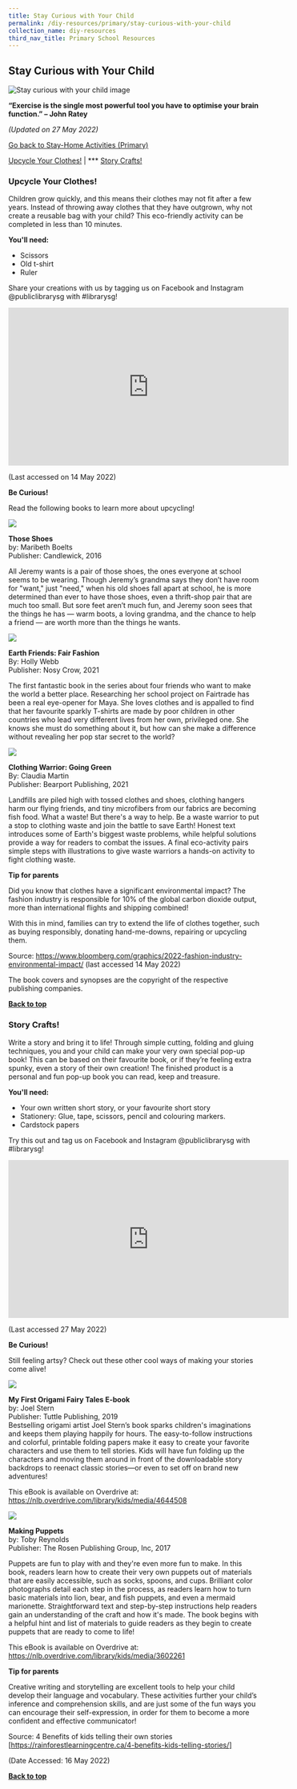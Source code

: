 ```yaml
---
title: Stay Curious with Your Child
permalink: /diy-resources/primary/stay-curious-with-your-child
collection_name: diy-resources
third_nav_title: Primary School Resources
---
```

## **Stay Curious with Your Child**

![Stay curious with your child image](/images/diyresources/primary/children-e1588580070378.jpg)

**“Exercise is the single most powerful tool you have to optimise your brain function.” – John Ratey**

_(Updated on 27 May 2022)_

[Go back to Stay-Home Activities (Primary)](/diy-resources/primary/primary-main)



 [Upcycle Your Clothes!](#upcycle-your-clothes) | ***  [Story Crafts!](#story-crafts) 

### **Upcycle Your Clothes!**

Children grow quickly, and this means their clothes may not fit after a few years. Instead of throwing away clothes that they have outgrown, why not create a reusable bag with your child? This eco-friendly activity can be completed in less than 10 minutes.

**You'll need:**

* Scissors<br>
* Old t-shirt<br>
* Ruler<br>

Share your creations with us by tagging us on Facebook and Instagram @publiclibrarysg with #librarysg!

<iframe width="560" height="315" src="https://www.youtube.com/embed/fp61jijGYbU" title="YouTube video player" frameborder="0" allow="accelerometer; autoplay; clipboard-write; encrypted-media; gyroscope; picture-in-picture" allowfullscreen></iframe>

(Last accessed on  14 May 2022)

**Be Curious!**

Read the following books to learn more about upcycling!

![](/images/those%20shoes.png)

**Those Shoes**<br>
by: Maribeth Boelts<br>
Publisher: Candlewick, 2016<br>

All Jeremy wants is a pair of those shoes, the ones everyone at school seems to be wearing. Though Jeremy’s grandma says they don’t have room for "want," just "need," when his old shoes fall apart at school, he is more determined than ever to have those shoes, even a thrift-shop pair that are much too small. But sore feet aren’t much fun, and Jeremy soon sees that the things he has — warm boots, a loving grandma, and the chance to help a friend — are worth more than the things he wants.

![](/images/earth%20friends.png)

**Earth Friends: Fair Fashion**<br>
By: Holly Webb <br>
Publisher: Nosy Crow, 2021<br>

The first fantastic book in the series about four friends who want to make the world a better place. Researching her school project on Fairtrade has been a real eye-opener for Maya. She loves clothes and is appalled to find that her favourite sparkly T-shirts are made by poor children in other countries who lead very different lives from her own, privileged one. She knows she must do something about it, but how can she make a difference without revealing her pop star secret to the world?

![](/images/clothing%20warrior.png)

**Clothing Warrior: Going Green**<br>
By: Claudia Martin <br>
Publisher: Bearport Publishing, 2021<br>

Landfills are piled high with tossed clothes and shoes, clothing hangers harm our flying friends, and tiny microfibers from our fabrics are becoming fish food. What a waste! But there's a way to help. Be a waste warrior to put a stop to clothing waste and join the battle to save Earth! Honest text introduces some of Earth's biggest waste problems, while helpful solutions provide a way for readers to combat the issues. A final eco-activity pairs simple steps with illustrations to give waste warriors a hands-on activity to fight clothing waste.

**Tip for parents**

Did you know that clothes have a significant environmental impact? The fashion industry is responsible for 10% of the global carbon dioxide output, more than international flights and shipping combined!

With this in mind, families can try to extend the life of clothes together, such as buying responsibly, donating hand-me-downs, repairing or upcycling them.

Source: https://www.bloomberg.com/graphics/2022-fashion-industry-environmental-impact/ 
(last accessed 14 May 2022)<br>

The book covers and synopses are the copyright of the respective publishing companies.<br>

<b><a href="#top">Back to top</a></b>


### **Story Crafts!**

Write a story and bring it to life! Through simple cutting, folding and gluing techniques, you and your child can make your very own special pop-up book! This can be based on their favourite book, or if they’re feeling extra spunky, even a story of their own creation! The finished product is a personal and fun pop-up book you can read, keep and treasure.

**You'll need:**

* Your own written short story, or your favourite short story <br>
* Stationery: Glue, tape, scissors, pencil and colouring markers.<br>
* Cardstock papers<br>

Try this out and tag us on Facebook and Instagram @publiclibrarysg with #librarysg!

<iframe width="560" height="315" src="https://www.youtube.com/embed/hJ0_a3jYRlI" title="YouTube video player" frameborder="0" allow="accelerometer; autoplay; clipboard-write; encrypted-media; gyroscope; picture-in-picture" allowfullscreen></iframe>

(Last accessed 27 May 2022)

**Be Curious!**

Still feeling artsy? 
Check out these other cool ways of making your stories come alive!

![](/images/diyresources/primary/first%20origami.jpg)

**My First Origami Fairy Tales E-book**<br>
by: Joel Stern<br>
Publisher: Tuttle Publishing, 2019<br>
Bestselling origami artist Joel Stern’s book sparks children's imaginations and keeps them playing happily for hours. The easy-to-follow instructions and colorful, printable folding papers make it easy to create your favorite characters and use them to tell stories.
Kids will have fun folding up the characters and moving them around in front of the downloadable story backdrops to reenact classic stories—or even to set off on brand new adventures!

This eBook is available on Overdrive at: https://nlb.overdrive.com/library/kids/media/4644508


![](/images/diyresources/primary/making%20puppets.jpg)

**Making Puppets**<br>
by: Toby Reynolds<br>
Publisher: The Rosen Publishing Group, Inc, 2017<br>

Puppets are fun to play with and they're even more fun to make. In this book, readers learn how to create their very own puppets out of materials that are easily accessible, such as socks, spoons, and cups. Brilliant color photographs detail each step in the process, as readers learn how to turn basic materials into lion, bear, and fish puppets, and even a mermaid marionette. Straightforward text and step-by-step instructions help readers gain an understanding of the craft and how it's made. The book begins with a helpful hint and list of materials to guide readers as they begin to create puppets that are ready to come to life!

This eBook is available on Overdrive at: https://nlb.overdrive.com/library/kids/media/3602261


**Tip for parents**

Creative writing and storytelling are excellent tools to help your child develop their language and vocabulary. These activities further your child’s inference and comprehension skills, and are just some of the fun ways you can encourage their self-expression, in order for them to become a more confident and effective communicator!

Source: 4 Benefits of kids telling their own stories [https://rainforestlearningcentre.ca/4-benefits-kids-telling-stories/]

(Date Accessed: 16 May 2022)<br>




<b><a href="#top">Back to top</a></b>